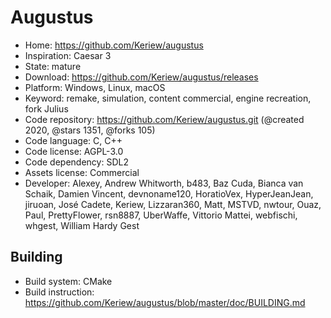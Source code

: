 # Augustus

- Home: https://github.com/Keriew/augustus
- Inspiration: Caesar 3
- State: mature
- Download: https://github.com/Keriew/augustus/releases
- Platform: Windows, Linux, macOS
- Keyword: remake, simulation, content commercial, engine recreation, fork Julius
- Code repository: https://github.com/Keriew/augustus.git (@created 2020, @stars 1351, @forks 105)
- Code language: C, C++
- Code license: AGPL-3.0
- Code dependency: SDL2
- Assets license: Commercial
- Developer: Alexey, Andrew Whitworth, b483, Baz Cuda, Bianca van Schaik, Damien Vincent, devnoname120, HoratioVex, HyperJeanJean, jiruoan, José Cadete, Keriew, Lizzaran360, Matt, MSTVD, nwtour, Ouaz, Paul, PrettyFlower, rsn8887, UberWaffe, Vittorio Mattei, webfischi, whgest, William Hardy Gest

## Building

- Build system: CMake
- Build instruction: https://github.com/Keriew/augustus/blob/master/doc/BUILDING.md
